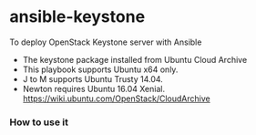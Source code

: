 # ansible-keystone
To deploy OpenStack Keystone server with Ansible

* The keystone package installed from Ubuntu Cloud Archive
* This playbook supports Ubuntu x64 only. 
* J to M supports Ubuntu Trusty 14.04. 
* Newton requires Ubuntu 16.04 Xenial. https://wiki.ubuntu.com/OpenStack/CloudArchive

### How to use it




